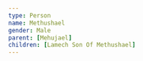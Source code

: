 ```yaml
---
type: Person
name: Methushael
gender: Male
parent: [Mehujael]
children: [Lamech Son Of Methushael]
---
```


